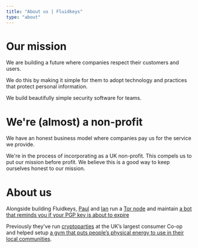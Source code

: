 ```yaml
---
title: "About us | Fluidkeys"
type: "about"
---
```


# Our mission
We are building a future where companies respect their customers and users.

We do this by making it simple for them to adopt technology and practices that protect personal information.

We build beautifully simple security software for teams.

# We're (almost) a non-profit

We have an honest business model where companies pay us for the service we provide.

We're in the process of incorporating as a UK non-profit. This compels us to put our mission before profit. We believe this is a good way to keep ourselves honest to our mission.

# About us

Alongside building Fluidkeys, [Paul](https://www.paulfurley.com/) and [Ian](https://twitter.com/idrysdale)
run a [Tor node](https://metrics.torproject.org/rs.html#details/165FEA8476A02296DD8C6281CD02AC80319F8ACA)
and maintain [a bot that reminds you if your PGP key is about to expire](https://www.paulfurley.com/expirybot-emails-pgp-users-before-their-key-expires/)

Previously they’ve run [cryptoparties](https://digitalblog.coop.co.uk/2017/04/26/cryptoparty-a-fun-way-to-learn-about-security/)
at the UK’s largest consumer Co-op and helped setup [a gym that puts people’s physical energy to use in their local communities](https://www.goodgym.org/).
